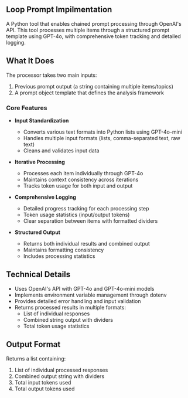 ## Loop Prompt Impilmentation

A Python tool that enables chained prompt processing through OpenAI's API. This tool processes multiple items through a structured prompt template using GPT-4o, with comprehensive token tracking and detailed logging.

## What It Does

The processor takes two main inputs:
1. Previous prompt output (a string containing multiple items/topics)
2. A prompt object template that defines the analysis framework

### Core Features

- **Input Standardization**
  - Converts various text formats into Python lists using GPT-4o-mini
  - Handles multiple input formats (lists, comma-separated text, raw text)
  - Cleans and validates input data

- **Iterative Processing**
  - Processes each item individually through GPT-4o
  - Maintains context consistency across iterations
  - Tracks token usage for both input and output

- **Comprehensive Logging**
  - Detailed progress tracking for each processing step
  - Token usage statistics (input/output tokens)
  - Clear separation between items with formatted dividers

- **Structured Output**
  - Returns both individual results and combined output
  - Maintains formatting consistency
  - Includes processing statistics

## Technical Details

- Uses OpenAI's API with GPT-4o and GPT-4o-mini models
- Implements environment variable management through dotenv
- Provides detailed error handling and input validation
- Returns processed results in multiple formats:
  - List of individual responses
  - Combined string output with dividers
  - Total token usage statistics


## Output Format

Returns a list containing:
1. List of individual processed responses
2. Combined output string with dividers
3. Total input tokens used
4. Total output tokens used
